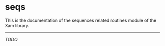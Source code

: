 # seqs

This is the documentation of the sequences related routines module of the Xam library.

---

*TODO*
